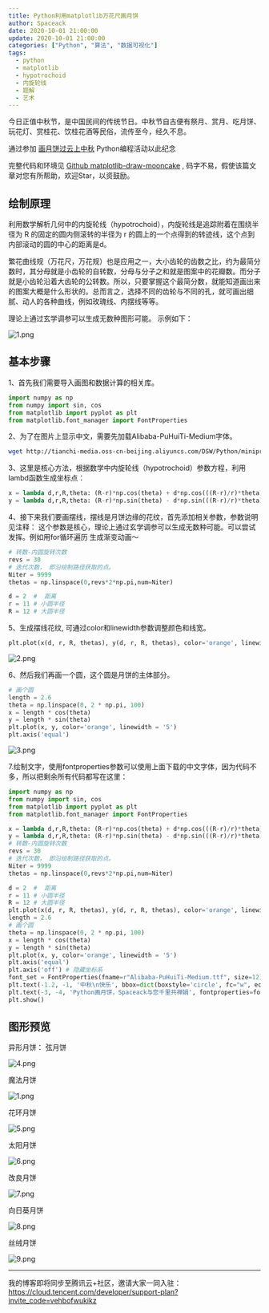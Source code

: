 ```yaml
---
title: Python利用matplotlib万花尺画月饼
author: Spaceack
date: 2020-10-01 21:00:00
update: 2020-10-01 21:00:00
categories: ["Python", "算法", "数据可视化"]
tags: 
  - python
  - matplotlib
  - hypotrochoid
  - 内旋轮线
  - 题解
  - 艺术
---
```


今日正值中秋节，是中国民间的传统节日。中秋节自古便有祭月、赏月、吃月饼、玩花灯、赏桂花、饮桂花酒等民俗，流传至今，经久不息。

通过参加 [画月饼过云上中秋](https://tianchi.aliyun.com/competition/entrance/531836/introduction)  Python编程活动以此纪念

完整代码和环境见 [Github matplotlib-draw-mooncake](https://github.com/spaceack/matplotlib-draw-mooncake) , 码字不易，假使该篇文章对您有所帮助，欢迎Star，以资鼓励。

## 绘制原理

利用数学解析几何中的内旋轮线（hypotrochoid），内旋轮线是追踪附着在围绕半径为 R 的固定的圆内侧滚转的半径为 r 的圆上的一个点得到的转迹线，这个点到内部滚动的圆的中心的距离是d。

繁花曲线规（万花尺，万花规）也是应用之一，大小齿轮的齿数之比，约为最简分数时，其分母就是小齿轮的自转数，分母与分子之和就是图案中的花瓣数。而分子就是小齿轮沿着大齿轮的公转数。所以，只要掌握这个最简分数，就能知道画出来的图案大概是什么形状的。总而言之，选择不同的齿轮与不同的孔，就可画出细腻、动人的各种曲线，例如玫瑰线、内摆线等等。

理论上通过玄学调参可以生成无数种图形可能。 示例如下：

![1.png](1.png)

## 基本步骤

1、首先我们需要导入画图和数据计算的相关库。

```python
import numpy as np
from numpy import sin, cos
from matplotlib import pyplot as plt
from matplotlib.font_manager import FontProperties
```

2、为了在图片上显示中文，需要先加载Alibaba-PuHuiTi-Medium字体。

```bash
wget http://tianchi-media.oss-cn-beijing.aliyuncs.com/DSW/Python/miniproject/01_draw_moon_cake/Alibaba-PuHuiTi-Medium.ttf
```

3、这里是核心方法，根据数学中内旋轮线（hypotrochoid）参数方程，利用lambd函数生成坐标点：

```python
x = lambda d,r,R,theta: (R-r)*np.cos(theta) + d*np.cos(((R-r)/r)*theta)
y = lambda d,r,R,theta: (R-r)*np.sin(theta) - d*np.sin(((R-r)/r)*theta)
```

4、接下来我们要画摆线，摆线是月饼边缘的花纹，首先添加相关参数，参数说明见注释： 这个参数是核心，理论上通过玄学调参可以生成无数种可能。可以尝试发挥。例如用for循环遍历 生成渐变动画～

```python
# 转数-内圆旋转次数
revs = 30
# 迭代次数， 即沿绘制路径获取的点。
Niter = 9999
thetas = np.linspace(0,revs*2*np.pi,num=Niter)

d = 2  #  距离
r = 11 # 小圆半径
R = 12 # 大圆半径
```

5、生成摆线花纹, 可通过color和linewidth参数调整颜色和线宽。

```python
plt.plot(x(d, r, R, thetas), y(d, r, R, thetas), color='orange', linewidth = '4')
```

![2.png](2.png)

6、然后我们再画一个圆，这个圆是月饼的主体部分。

```python
# 画个圆
length = 2.6
theta = np.linspace(0, 2 * np.pi, 100)
x = length * cos(theta)
y = length * sin(theta)
plt.plot(x, y, color='orange', linewidth = '5')
plt.axis('equal')
```

![3.png](3.png)

7.绘制文字，使用fontproperties参数可以使用上面下载的中文字体，因为代码不多，所以把剩余所有代码都写在这里：

```python
import numpy as np
from numpy import sin, cos
from matplotlib import pyplot as plt
from matplotlib.font_manager import FontProperties

x = lambda d,r,R,theta: (R-r)*np.cos(theta) + d*np.cos(((R-r)/r)*theta)
y = lambda d,r,R,theta: (R-r)*np.sin(theta) - d*np.sin(((R-r)/r)*theta)
# 转数-内圆旋转次数
revs = 30
# 迭代次数， 即沿绘制路径获取的点。
Niter = 9999
thetas = np.linspace(0,revs*2*np.pi,num=Niter)

d = 2  #  距离
r = 11 # 小圆半径
R = 12 # 大圆半径
plt.plot(x(d, r, R, thetas), y(d, r, R, thetas), color='orange', linewidth = '4')
length = 2.6
# 画个圆
theta = np.linspace(0, 2 * np.pi, 100)
x = length * cos(theta)
y = length * sin(theta)
plt.plot(x, y, color='orange', linewidth = '5')
plt.axis('equal')
plt.axis('off') # 隐藏坐标系
font_set = FontProperties(fname=r"Alibaba-PuHuiTi-Medium.ttf", size=12)
plt.text(-1.2, -1, '中秋\n快乐', bbox=dict(boxstyle='circle', fc="w", ec='orange', linewidth=4), fontproperties=font_set, fontsize=40, color='orange') ##ec为线条颜色，color为字体颜色,可以自由替换
plt.text(-3, -4, 'Python画月饼，Spaceack与您千里共禅娟', fontproperties=font_set, fontsize=20, color='#aa4a30')
plt.show()
```

## 图形预览

异形月饼： 弦月饼

![4.png](4.png)


魔法月饼

![1.png](1.png)

花环月饼

![5.png](5.png)

太阳月饼

![6.png](6.png)

改良月饼

![7.png](7.png)

向日葵月饼

![8.png](8.png)

丝绒月饼

![9.png](9.png)

---

我的博客即将同步至腾讯云+社区，邀请大家一同入驻：https://cloud.tencent.com/developer/support-plan?invite_code=vehbofwukikz